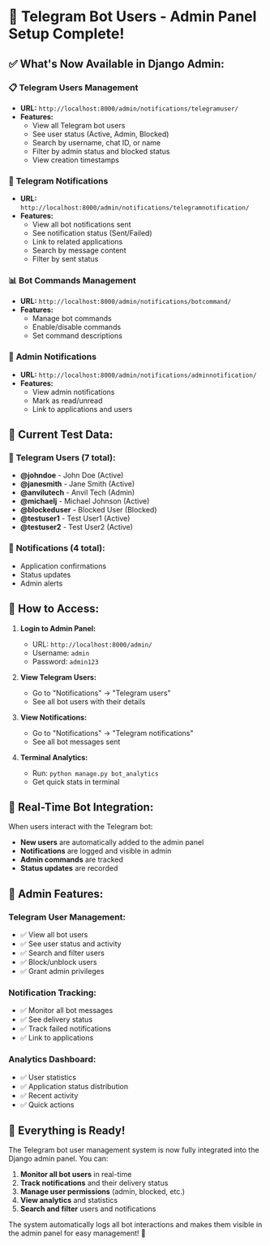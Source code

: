 # 🤖 Telegram Bot Users - Admin Panel Setup Complete!

## ✅ **What's Now Available in Django Admin:**

### 📋 **Telegram Users Management**
- **URL:** `http://localhost:8000/admin/notifications/telegramuser/`
- **Features:**
  - View all Telegram bot users
  - See user status (Active, Admin, Blocked)
  - Search by username, chat ID, or name
  - Filter by admin status and blocked status
  - View creation timestamps

### 📨 **Telegram Notifications**
- **URL:** `http://localhost:8000/admin/notifications/telegramnotification/`
- **Features:**
  - View all bot notifications sent
  - See notification status (Sent/Failed)
  - Link to related applications
  - Search by message content
  - Filter by sent status

### 📊 **Bot Commands Management**
- **URL:** `http://localhost:8000/admin/notifications/botcommand/`
- **Features:**
  - Manage bot commands
  - Enable/disable commands
  - Set command descriptions

### 📢 **Admin Notifications**
- **URL:** `http://localhost:8000/admin/notifications/adminnotification/`
- **Features:**
  - View admin notifications
  - Mark as read/unread
  - Link to applications and users

## 🎯 **Current Test Data:**

### 👥 **Telegram Users (7 total):**
- **@johndoe** - John Doe (Active)
- **@janesmith** - Jane Smith (Active)  
- **@anvilutech** - Anvil Tech (Admin)
- **@michaelj** - Michael Johnson (Active)
- **@blockeduser** - Blocked User (Blocked)
- **@testuser1** - Test User1 (Active)
- **@testuser2** - Test User2 (Active)

### 📨 **Notifications (4 total):**
- Application confirmations
- Status updates
- Admin alerts

## 🚀 **How to Access:**

1. **Login to Admin Panel:**
   - URL: `http://localhost:8000/admin/`
   - Username: `admin`
   - Password: `admin123`

2. **View Telegram Users:**
   - Go to "Notifications" → "Telegram users"
   - See all bot users with their details

3. **View Notifications:**
   - Go to "Notifications" → "Telegram notifications"
   - See all bot messages sent

4. **Terminal Analytics:**
   - Run: `python manage.py bot_analytics`
   - Get quick stats in terminal

## 📱 **Real-Time Bot Integration:**

When users interact with the Telegram bot:
- **New users** are automatically added to the admin panel
- **Notifications** are logged and visible in admin
- **Admin commands** are tracked
- **Status updates** are recorded

## 🔧 **Admin Features:**

### **Telegram User Management:**
- ✅ View all bot users
- ✅ See user status and activity
- ✅ Search and filter users
- ✅ Block/unblock users
- ✅ Grant admin privileges

### **Notification Tracking:**
- ✅ Monitor all bot messages
- ✅ See delivery status
- ✅ Track failed notifications
- ✅ Link to applications

### **Analytics Dashboard:**
- ✅ User statistics
- ✅ Application status distribution
- ✅ Recent activity
- ✅ Quick actions

## 🎉 **Everything is Ready!**

The Telegram bot user management system is now fully integrated into the Django admin panel. You can:

1. **Monitor all bot users** in real-time
2. **Track notifications** and their delivery status
3. **Manage user permissions** (admin, blocked, etc.)
4. **View analytics** and statistics
5. **Search and filter** users and notifications

The system automatically logs all bot interactions and makes them visible in the admin panel for easy management! 🚀

